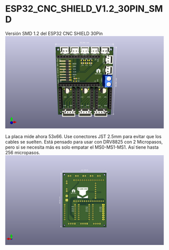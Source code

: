# ESP32_CNC_SHIELD_V1.2_30PIN_SMD
 Versión SMD 1.2 del ESP32 CNC SHIELD 30Pin
 ![My Image](Images/Esp32_Cnc_Shield_30Pin_SMD.png)
 
La placa mide ahora 53x66. Use conectores JST 2.5mm para evitar que los cables se suelten.
Está pensado para usar con DRV8825 con 2 Micropasos, pero si se necesita más es solo empatar el MS0-MS1-MS1. 
Así tiene hasta 256 micropasos.
![My Image](Images/Esp32_Cnc_Shield_30Pin_SMD_Back.png)
